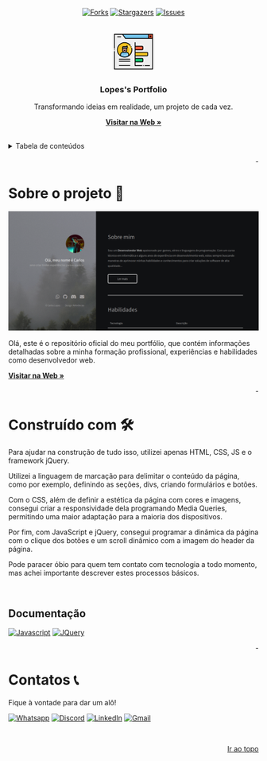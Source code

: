 <!-- Improved compatibility of back to top link -->
<a name="top"></a>

<!-- Shields
- I'm using markdown "reference style" links for readability.
- Reference links are enclosed in brackets [ ] instead of parentheses ( ).
- See the bottom of this document for the declaration of the reference variables
- for contributors-url, forks-url, etc. This is an optional, concise syntax you may use.
- https://www.markdownguide.org/basic-syntax/#reference-style-links
-->

<div align=center>

[![Forks][forks-shield]][forks-url]
[![Stargazers][stars-shield]][stars-url]
[![Issues][issues-shield]][issues-url]

</div>

<!-- Header of our Readme -->
<br />
<div align="center">
  <a href="https://github.com/LopesAuth/Lopesfolio">
    <img src="assets/images/readmeImage.png" alt="Logo" width="80" height="80">
  </a>

  <h3 align="center">Lopes's Portfolio</h3>


  <p align="center">
    Transformando ideias em realidade, um projeto de cada vez.
    <br />
    
  <a href="https://lopesauth.github.io/Lopesfolio/"><strong>Visitar na Web »</strong></a>

  <br>
</div>

<!-- Table of contents -->
<details>
  <summary>Tabela de conteúdos </summary>

- [Sobre o projeto 📝](#sobre-o-projeto-)
- [Construído com 🛠️](#construído-com-️)
- [Contribuindo 🤝️](#contribuindo-️)
- [Contatos 📞](#contatos-)

</details>

<p align="right" name="blankline">-</p>

<!-- ABOUT THE PROJECT -->
# Sobre o projeto 📝

![[Screenshot of portfolio]](assets/images/portfolio.png)

Olá, este é o repositório oficial do meu portfólio, que contém informações detalhadas sobre a minha formação profissional, experiências e habilidades
como desenvolvedor web.

[**Visitar na Web »**](https://lopesauth.github.io/Lopesfolio/)

<p align="right" name="blankline">-</p>

<!-- Build with -->
# Construído com 🛠️

Para ajudar na construção de tudo isso, utilizei apenas HTML, CSS, JS e o framework jQuery.

Utilizei a linguagem de marcação para delimitar o conteúdo da página, como por exemplo, definindo as seções, divs, criando formulários e botões.

Com o CSS, além de definir a estética da página com cores e imagens, consegui criar a responsividade dela programando Media Queries, permitindo uma maior adaptação para a maioria dos dispositivos.

Por fim, com JavaScript e jQuery, consegui programar a dinâmica da página com o clique dos botões e um scroll dinâmico com a imagem do header da página.

Pode paracer óbio para quem tem contato com tecnologia a todo momento, mas achei importante descrever estes processos básicos.

<br>

## Documentação

[![Javascript][Javascript-shield]][Javascript-url]
[![JQuery][JQuery.com]][JQuery-url]

<p align="right" name="blankline">-</p>

<!-- Contacts -->
<!-- Contact -->
# Contatos 📞

Fique à vontade para dar um alô!

[![Whatsapp][whatsapp-shield]][whatsapp-url]
[![Discord][discord-shield]][discord-url]
[![LinkedIn][linkedin-shield]][linkedin-url]
[![Gmail][gmail-shield]][gmail-url]

<br>

<p align=right><a href="#top">Ir ao topo</a></p>

<!-- Markdown links and images -->
<!-- https://www.markdownguide.org/basic-syntax/#reference-style-links -->

<!-- Top References -->
[forks-shield]: https://img.shields.io/github/forks/LopesAuth/Lopesfolio.svg?style=for-the-badge
[forks-url]: https://github.com/LopesAuth/Lopesfolio/network/members
[stars-shield]: https://img.shields.io/github/stars/LopesAuth/Lopesfolio.svg?style=for-the-badge
[stars-url]: https://github.com/LopesAuth/Lopesfolio/stargazers
[issues-shield]: https://img.shields.io/github/issues/LopesAuth/Lopesfolio.svg?style=for-the-badge
[issues-url]: https://github.com/LopesAuth/Lopesfolio/issues


<!-- Tools References -->
[Javascript-shield]: https://img.shields.io/badge/Javascript-35495E?style=for-the-badge&logo=Javascript&logoColor=FFFF00
[Javascript-url]: https://developer.mozilla.org/pt-BR/docs/Web/JavaScript
[JQuery.com]: https://img.shields.io/badge/jQuery-35495E?style=for-the-badge&logo=jquery&logoColor=0868ac
[JQuery-url]: https://jquery.com

<!-- Footer References -->
[whatsapp-shield]: https://img.shields.io/badge/-Whatsapp-black.svg?style=for-the-badge&logo=whatsapp&colorB=35495E
[whatsapp-url]: https://wa.me/558393636048
[linkedin-shield]: https://img.shields.io/badge/-LinkedIn-black.svg?style=for-the-badge&logo=linkedin&colorB=35495E
[linkedin-url]: https://www.linkedin.com/in/lopeslsdev/
[discord-shield]: https://img.shields.io/badge/-Discord-black?style=for-the-badge&logo=discord&colorB=35495E
[discord-url]: https://discord.com/users/471767983014805504
[gmail-shield]: https://img.shields.io/badge/-gmail-black.svg?style=for-the-badge&logo=gmail&colorB=35495E
[gmail-url]: mailto:lopes.carlos.host@gmail.com